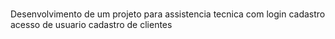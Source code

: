 # 
Desenvolvimento de um projeto para assistencia tecnica
com login 
cadastro
acesso de usuario
cadastro de clientes
